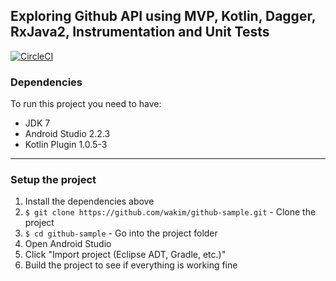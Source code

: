 ## Exploring Github API using MVP, Kotlin, Dagger, RxJava2, Instrumentation and Unit Tests

[![CircleCI](https://circleci.com/gh/wakim/github-mvp/tree/master.svg?style=svg)](https://circleci.com/gh/wakim/github-sample/tree/master)

### Dependencies

To run this project you need to have:

 - JDK 7
 - Android Studio 2.2.3
 - Kotlin Plugin 1.0.5-3

---

### Setup the project

1. Install the dependencies above
2. `$ git clone https://github.com/wakim/github-sample.git` - Clone the project
3. `$ cd github-sample` - Go into the project folder
4. Open Android Studio
5. Click "Import project (Eclipse ADT, Gradle, etc.)"
6. Build the project to see if everything is working fine
